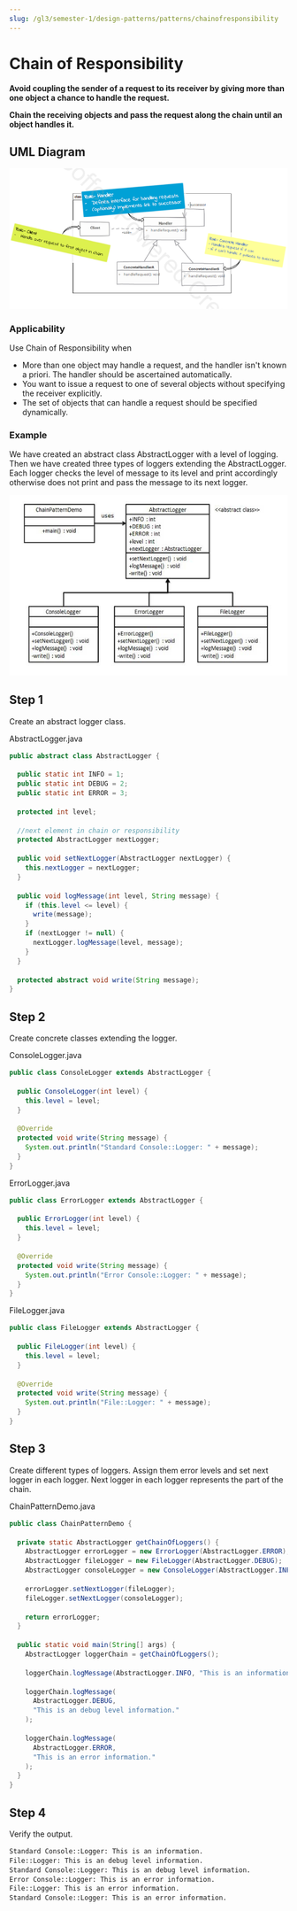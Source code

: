 ```yaml
---
slug: /gl3/semester-1/design-patterns/patterns/chainofresponsibility
---
```


# Chain of Responsibility

**Avoid coupling the sender of a request to its receiver by giving more than one object a chance to handle the request.**

**Chain the receiving objects and pass the request along the chain until an object handles it.**

## UML Diagram

![Chain%20of%20Responsibility%204eebe6a86a9f4bdc94bd981a1cf091b7/Untitled.png](Chain%20of%20Responsibility%204eebe6a86a9f4bdc94bd981a1cf091b7/Untitled.png)

### Applicability

Use Chain of Responsibility when

- More than one object may handle a request, and the handler isn't known a priori. The handler should be ascertained automatically.
- You want to issue a request to one of several objects without specifying the receiver explicitly.
- The set of objects that can handle a request should be specified dynamically.

### Example

We have created an abstract class AbstractLogger with a level of logging. Then we have created three types of loggers extending the AbstractLogger. Each logger checks the level of message to its level and print accordingly otherwise does not print and pass the message to its next logger.

![Chain%20of%20Responsibility%204eebe6a86a9f4bdc94bd981a1cf091b7/Untitled%201.png](Chain%20of%20Responsibility%204eebe6a86a9f4bdc94bd981a1cf091b7/Untitled%201.png)

## Step 1

Create an abstract logger class.

AbstractLogger.java

```java
public abstract class AbstractLogger {

  public static int INFO = 1;
  public static int DEBUG = 2;
  public static int ERROR = 3;

  protected int level;

  //next element in chain or responsibility
  protected AbstractLogger nextLogger;

  public void setNextLogger(AbstractLogger nextLogger) {
    this.nextLogger = nextLogger;
  }

  public void logMessage(int level, String message) {
    if (this.level <= level) {
      write(message);
    }
    if (nextLogger != null) {
      nextLogger.logMessage(level, message);
    }
  }

  protected abstract void write(String message);
}

```

## Step 2

Create concrete classes extending the logger.

ConsoleLogger.java

```java
public class ConsoleLogger extends AbstractLogger {

  public ConsoleLogger(int level) {
    this.level = level;
  }

  @Override
  protected void write(String message) {
    System.out.println("Standard Console::Logger: " + message);
  }
}

```

ErrorLogger.java

```java
public class ErrorLogger extends AbstractLogger {

  public ErrorLogger(int level) {
    this.level = level;
  }

  @Override
  protected void write(String message) {
    System.out.println("Error Console::Logger: " + message);
  }
}

```

FileLogger.java

```java
public class FileLogger extends AbstractLogger {

  public FileLogger(int level) {
    this.level = level;
  }

  @Override
  protected void write(String message) {
    System.out.println("File::Logger: " + message);
  }
}

```

## Step 3

Create different types of loggers. Assign them error levels and set next logger in each logger. Next logger in each logger represents the part of the chain.

ChainPatternDemo.java

```java
public class ChainPatternDemo {

  private static AbstractLogger getChainOfLoggers() {
    AbstractLogger errorLogger = new ErrorLogger(AbstractLogger.ERROR);
    AbstractLogger fileLogger = new FileLogger(AbstractLogger.DEBUG);
    AbstractLogger consoleLogger = new ConsoleLogger(AbstractLogger.INFO);

    errorLogger.setNextLogger(fileLogger);
    fileLogger.setNextLogger(consoleLogger);

    return errorLogger;
  }

  public static void main(String[] args) {
    AbstractLogger loggerChain = getChainOfLoggers();

    loggerChain.logMessage(AbstractLogger.INFO, "This is an information.");

    loggerChain.logMessage(
      AbstractLogger.DEBUG,
      "This is an debug level information."
    );

    loggerChain.logMessage(
      AbstractLogger.ERROR,
      "This is an error information."
    );
  }
}

```

## Step 4

Verify the output.

```bash
Standard Console::Logger: This is an information.
File::Logger: This is an debug level information.
Standard Console::Logger: This is an debug level information.
Error Console::Logger: This is an error information.
File::Logger: This is an error information.
Standard Console::Logger: This is an error information.
```
